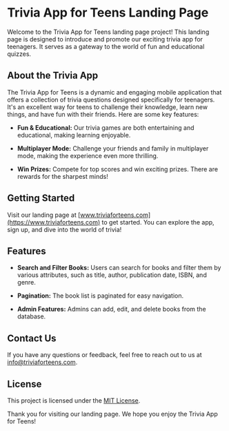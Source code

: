 # Trivia App for Teens Landing Page

Welcome to the Trivia App for Teens landing page project! This landing page is designed to introduce and promote our exciting trivia app for teenagers. It serves as a gateway to the world of fun and educational quizzes.

## About the Trivia App

The Trivia App for Teens is a dynamic and engaging mobile application that offers a collection of trivia questions designed specifically for teenagers. It's an excellent way for teens to challenge their knowledge, learn new things, and have fun with their friends. Here are some key features:

- **Fun & Educational:** Our trivia games are both entertaining and educational, making learning enjoyable.

- **Multiplayer Mode:** Challenge your friends and family in multiplayer mode, making the experience even more thrilling.

- **Win Prizes:** Compete for top scores and win exciting prizes. There are rewards for the sharpest minds!

## Getting Started

Visit our landing page at [www.triviaforteens.com](https://www.triviaforteens.com) to get started. You can explore the app, sign up, and dive into the world of trivia!

## Features

- **Search and Filter Books:** Users can search for books and filter them by various attributes, such as title, author, publication date, ISBN, and genre.

- **Pagination:** The book list is paginated for easy navigation.

- **Admin Features:** Admins can add, edit, and delete books from the database.

## Contact Us

If you have any questions or feedback, feel free to reach out to us at [info@triviaforteens.com](mailto:info@triviaforteens.com).

## License

This project is licensed under the [MIT License](LICENSE).

Thank you for visiting our landing page. We hope you enjoy the Trivia App for Teens!
